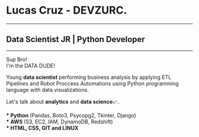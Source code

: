 # Lucas Cruz - DEVZURC.
-------------
## Data Scientist JR | Python Developer
___________
<p>
  Sup Bro!<br>
  I'm the DATA DUDE!
</p>

<p>
  Young <b>data scientist</b> performing business analysis by applying ETL Pipelines and Robot Proccess Automations using Python programming language with data visualizations.
</p>
 
<p>
  Let's talk about <b>analytics</b> and <b>data science</b>📈.
</p>

<p>
  <b>* Python </b>(Pandas, Boto3, Psycopg2, Tkinter, Django)<br>
  <b>* AWS </b>(S3, EC2, IAM, DynamoDB, Redshift)<br>
  <b>* HTML, CSS, GIT and LINUX</b>
</p>
